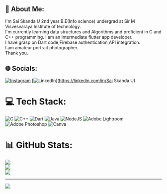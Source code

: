 ## 💫 About Me:
I'm Sai Skanda U 2nd year B.E(Info science) undergrad at Sir M Visvesvaraya Institute of technology.<br>I'm currently learning data structures and Algorithms and proficient in C and C++ programming. I am an Intermediate flutter app developer.<br>I have grasp on Dart code,Firebase authentication,API integration.<br>I am amateur portrait photographer.<br>Thank you.


## 🌐 Socials:
[![Instagram](https://img.shields.io/badge/Instagram-%23E4405F.svg?logo=Instagram&logoColor=white)](https://instagram.com/saiskanda_u) [![LinkedIn](https://img.shields.io/badge/LinkedIn-%230077B5.svg?logo=linkedin&logoColor=white)](https://linkedin.com/in/Sai Skanda U) 

# 💻 Tech Stack:
![C](https://img.shields.io/badge/c-%2300599C.svg?style=for-the-badge&logo=c&logoColor=white) ![C++](https://img.shields.io/badge/c++-%2300599C.svg?style=for-the-badge&logo=c%2B%2B&logoColor=white) ![Dart](https://img.shields.io/badge/dart-%230175C2.svg?style=for-the-badge&logo=dart&logoColor=white) ![Java](https://img.shields.io/badge/java-%23ED8B00.svg?style=for-the-badge&logo=openjdk&logoColor=white) ![NodeJS](https://img.shields.io/badge/node.js-6DA55F?style=for-the-badge&logo=node.js&logoColor=white) ![Adobe Lightroom](https://img.shields.io/badge/Adobe%20Lightroom-31A8FF.svg?style=for-the-badge&logo=Adobe%20Lightroom&logoColor=white) ![Adobe Photoshop](https://img.shields.io/badge/adobe%20photoshop-%2331A8FF.svg?style=for-the-badge&logo=adobe%20photoshop&logoColor=white) ![Canva](https://img.shields.io/badge/Canva-%2300C4CC.svg?style=for-the-badge&logo=Canva&logoColor=white)
# 📊 GitHub Stats:
![](https://github-readme-stats.vercel.app/api?username=SaiSkandaU&theme=dark&hide_border=false&include_all_commits=false&count_private=false)<br/>
![](https://github-readme-streak-stats.herokuapp.com/?user=SaiSkandaU&theme=dark&hide_border=false)<br/>
![](https://github-readme-stats.vercel.app/api/top-langs/?username=SaiSkandaU&theme=dark&hide_border=false&include_all_commits=false&count_private=false&layout=compact)

---
[![](https://visitcount.itsvg.in/api?id=SaiSkandaU&icon=0&color=0)](https://visitcount.itsvg.in)

<!-- Proudly created with GPRM ( https://gprm.itsvg.in ) -->

